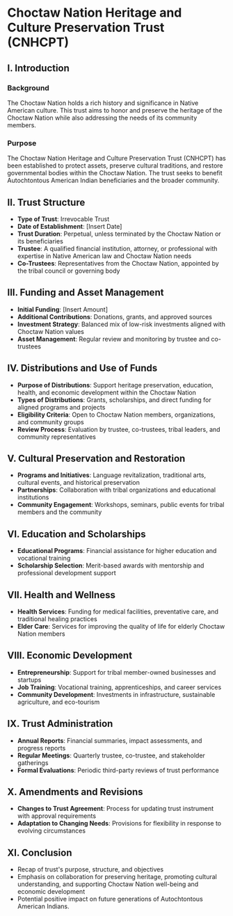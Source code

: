 # Choctaw Nation Heritage and Culture Preservation Trust (CNHCPT)

## I. Introduction

### Background
The Choctaw Nation holds a rich history and significance in Native American culture. This trust aims to honor and preserve the heritage of the Choctaw Nation while also addressing the needs of its community members.

### Purpose
The Choctaw Nation Heritage and Culture Preservation Trust (CNHCPT) has been established to protect assets, preserve cultural traditions, and restore governmental bodies within the Choctaw Nation. The trust seeks to benefit Autochtontous American Indian beneficiaries and the broader community.

## II. Trust Structure

- **Type of Trust**: Irrevocable Trust
- **Date of Establishment**: [Insert Date]
- **Trust Duration**: Perpetual, unless terminated by the Choctaw Nation or its beneficiaries
- **Trustee**: A qualified financial institution, attorney, or professional with expertise in Native American law and Choctaw Nation needs
- **Co-Trustees**: Representatives from the Choctaw Nation, appointed by the tribal council or governing body

## III. Funding and Asset Management

- **Initial Funding**: [Insert Amount]
- **Additional Contributions**: Donations, grants, and approved sources
- **Investment Strategy**: Balanced mix of low-risk investments aligned with Choctaw Nation values
- **Asset Management**: Regular review and monitoring by trustee and co-trustees

## IV. Distributions and Use of Funds

- **Purpose of Distributions**: Support heritage preservation, education, health, and economic development within the Choctaw Nation
- **Types of Distributions**: Grants, scholarships, and direct funding for aligned programs and projects
- **Eligibility Criteria**: Open to Choctaw Nation members, organizations, and community groups
- **Review Process**: Evaluation by trustee, co-trustees, tribal leaders, and community representatives

## V. Cultural Preservation and Restoration

- **Programs and Initiatives**: Language revitalization, traditional arts, cultural events, and historical preservation
- **Partnerships**: Collaboration with tribal organizations and educational institutions
- **Community Engagement**: Workshops, seminars, public events for tribal members and the community

## VI. Education and Scholarships

- **Educational Programs**: Financial assistance for higher education and vocational training
- **Scholarship Selection**: Merit-based awards with mentorship and professional development support

## VII. Health and Wellness

- **Health Services**: Funding for medical facilities, preventative care, and traditional healing practices
- **Elder Care**: Services for improving the quality of life for elderly Choctaw Nation members

## VIII. Economic Development

- **Entrepreneurship**: Support for tribal member-owned businesses and startups
- **Job Training**: Vocational training, apprenticeships, and career services
- **Community Development**: Investments in infrastructure, sustainable agriculture, and eco-tourism

## IX. Trust Administration

- **Annual Reports**: Financial summaries, impact assessments, and progress reports
- **Regular Meetings**: Quarterly trustee, co-trustee, and stakeholder gatherings
- **Formal Evaluations**: Periodic third-party reviews of trust performance

## X. Amendments and Revisions

- **Changes to Trust Agreement**: Process for updating trust instrument with approval requirements
- **Adaptation to Changing Needs**: Provisions for flexibility in response to evolving circumstances

## XI. Conclusion

- Recap of trust's purpose, structure, and objectives
- Emphasis on collaboration for preserving heritage, promoting cultural understanding, and supporting Choctaw Nation well-being and economic development
- Potential positive impact on future generations of Autochtontous American Indians.

